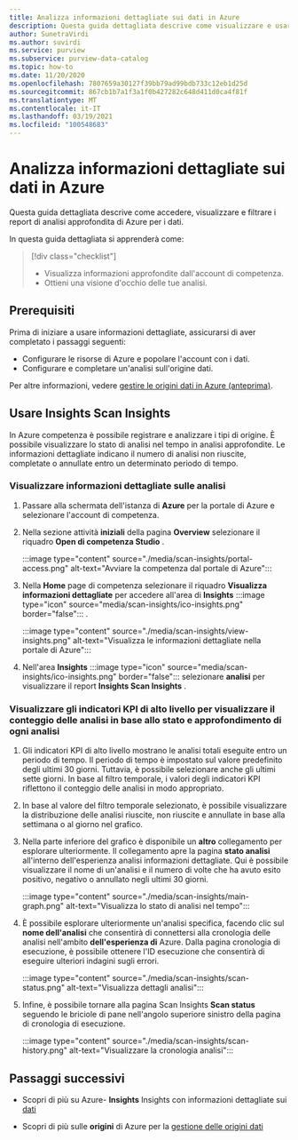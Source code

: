 ```yaml
---
title: Analizza informazioni dettagliate sui dati in Azure
description: Questa guida dettagliata descrive come visualizzare e usare la creazione di report di analisi di informazioni dettagliate sui dati.
author: SunetraVirdi
ms.author: suvirdi
ms.service: purview
ms.subservice: purview-data-catalog
ms.topic: how-to
ms.date: 11/20/2020
ms.openlocfilehash: 7807659a30127f39bb79ad99bdb733c12eb1d25d
ms.sourcegitcommit: 867cb1b7a1f3a1f0b427282c648d411d0ca4f81f
ms.translationtype: MT
ms.contentlocale: it-IT
ms.lasthandoff: 03/19/2021
ms.locfileid: "100548683"
---
```

# <a name="scan-insights-on-your-data-in-azure-purview"></a>Analizza informazioni dettagliate sui dati in Azure

Questa guida dettagliata descrive come accedere, visualizzare e filtrare i report di analisi approfondita di Azure per i dati.

In questa guida dettagliata si apprenderà come:

> [!div class="checklist"]
> * Visualizza informazioni approfondite dall'account di competenza.
> * Ottieni una visione d'occhio delle tue analisi.

## <a name="prerequisites"></a>Prerequisiti

Prima di iniziare a usare informazioni dettagliate, assicurarsi di aver completato i passaggi seguenti:

* Configurare le risorse di Azure e popolare l'account con i dati.
* Configurare e completare un'analisi sull'origine dati.

Per altre informazioni, vedere [gestire le origini dati in Azure (anteprima)](manage-data-sources.md).

## <a name="use-purview-scan-insights"></a>Usare Insights Scan Insights

In Azure competenza è possibile registrare e analizzare i tipi di origine. È possibile visualizzare lo stato di analisi nel tempo in analisi approfondite. Le informazioni dettagliate indicano il numero di analisi non riuscite, completate o annullate entro un determinato periodo di tempo.

### <a name="view-scan-insights"></a>Visualizzare informazioni dettagliate sulle analisi

1. Passare alla schermata dell'istanza di **Azure** per la portale di Azure e selezionare l'account di competenza.

1. Nella sezione attività **iniziali** della pagina **Overview** selezionare il riquadro **Open di competenza Studio** .

   :::image type="content" source="./media/scan-insights/portal-access.png" alt-text="Avviare la competenza dal portale di Azure":::

1. Nella **Home** page di competenza selezionare il riquadro **Visualizza informazioni dettagliate** per accedere all'area di **Insights** :::image type="icon" source="media/scan-insights/ico-insights.png" border="false"::: .

   :::image type="content" source="./media/scan-insights/view-insights.png" alt-text="Visualizza le informazioni dettagliate nella portale di Azure":::

1. Nell'area **Insights** :::image type="icon" source="media/scan-insights/ico-insights.png" border="false"::: selezionare **analisi** per visualizzare il report **Insights Scan Insights** .

### <a name="view-high-level-kpis-to-show-count-of-scans-by-status-and-deep-dive-into-each-scan"></a>Visualizzare gli indicatori KPI di alto livello per visualizzare il conteggio delle analisi in base allo stato e approfondimento di ogni analisi
 
1. Gli indicatori KPI di alto livello mostrano le analisi totali eseguite entro un periodo di tempo. Il periodo di tempo è impostato sul valore predefinito degli ultimi 30 giorni. Tuttavia, è possibile selezionare anche gli ultimi sette giorni. In base al filtro temporale, i valori degli indicatori KPI riflettono il conteggio delle analisi in modo appropriato.


1. In base al valore del filtro temporale selezionato, è possibile visualizzare la distribuzione delle analisi riuscite, non riuscite e annullate in base alla settimana o al giorno nel grafico.

1. Nella parte inferiore del grafico è disponibile un **altro** collegamento per esplorare ulteriormente. Il collegamento apre la pagina  **stato analisi** all'interno dell'esperienza analisi informazioni dettagliate. Qui è possibile visualizzare il nome di un'analisi e il numero di volte che ha avuto esito positivo, negativo o annullato negli ultimi 30 giorni.

    :::image type="content" source="./media/scan-insights/main-graph.png" alt-text="Visualizza lo stato di analisi nel tempo":::

4. È possibile esplorare ulteriormente un'analisi specifica, facendo clic sul **nome dell'analisi** che consentirà di connettersi alla cronologia delle analisi nell'ambito **dell'esperienza di** Azure. Dalla pagina cronologia di esecuzione, è possibile ottenere l'ID esecuzione che consentirà di eseguire ulteriori indagini sugli errori.

    :::image type="content" source="./media/scan-insights/scan-status.png" alt-text="Visualizza dettagli analisi":::

5. Infine, è possibile tornare alla pagina Scan Insights **Scan status** seguendo le briciole di pane nell'angolo superiore sinistro della pagina di cronologia di esecuzione.

    :::image type="content" source="./media/scan-insights/scan-history.png" alt-text="Visualizzare la cronologia analisi"::: 

## <a name="next-steps"></a>Passaggi successivi

* Scopri di più su Azure- **Insights** Insights con informazioni dettagliate sui [dati](./concept-insights.md)

* Scopri di più sulle **origini** di Azure per la [gestione delle origini dati](./manage-data-sources.md)
